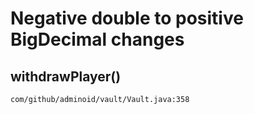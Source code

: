 
# Negative double to positive BigDecimal changes
## withdrawPlayer()
`com/github/adminoid/vault/Vault.java:358`